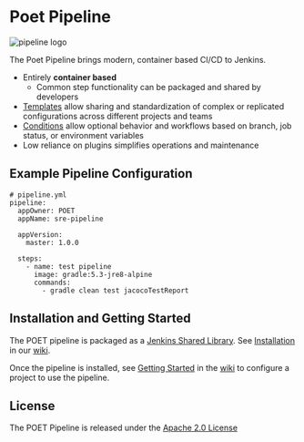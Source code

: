 # Poet Pipeline

![pipeline logo](https://raw.githubusercontent.com/wiki/tmobile/POET-pipeline-library/images/POET_logo_final-480.png?token=AAAEJEG3KEN4GOTRXBBE2XS5K3KZU)

The Poet Pipeline brings modern, container based CI/CD to Jenkins.

- Entirely **container based**
    - Common step functionality can be packaged and shared by developers
- [Templates]() allow sharing and standardization of complex or replicated configurations across different projects and teams
- [Conditions]() allow optional behavior and workflows based on branch, job status, or environment variables
- Low reliance on plugins simplifies operations and maintenance


## Example Pipeline Configuration

```
# pipeline.yml
pipeline:
  appOwner: POET
  appName: sre-pipeline

  appVersion:
    master: 1.0.0

  steps:
    - name: test pipeline
      image: gradle:5.3-jre8-alpine
      commands:
        - gradle clean test jacocoTestReport
```


## Installation and Getting Started

The POET pipeline is packaged as a [Jenkins Shared Library](https://jenkins.io/doc/book/pipeline/shared-libraries/).  See [Installation]() in our [wiki]().

Once the pipeline is installed, see [Getting Started]() in the [wiki]() to configure a project to use the pipeline.

## License

The POET Pipeline is released under the [Apache 2.0 License](https://github.com/tmobile/POET-pipeline-library/blob/master/LICENSE)
